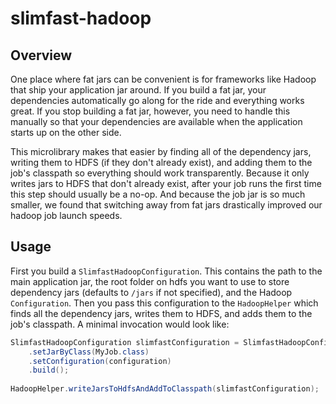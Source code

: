 # slimfast-hadoop

## Overview ##

One place where fat jars can be convenient is for frameworks like Hadoop that ship your application jar around.
If you build a fat jar, your dependencies automatically go along for the ride and everything works great. If
you stop building a fat jar, however, you need to handle this manually so that your dependencies are available
when the application starts up on the other side. 

This microlibrary makes that easier by finding all of the dependency jars, writing them to HDFS (if they don't 
already exist), and adding them to the job's classpath so everything should work transparently. Because it only 
writes jars to HDFS that don't already exist, after your job runs the first time this step should usually be a 
no-op. And because the job jar is so much smaller, we found that switching away from fat jars drastically 
improved our hadoop job launch speeds.

## Usage ##

First you build a `SlimfastHadoopConfiguration`. This contains the path to the main application jar, the root
folder on hdfs you want to use to store dependency jars (defaults to `/jars` if not specified), and the Hadoop 
`Configuration`. Then you pass this configuration to the `HadoopHelper` which finds all the dependency jars, 
writes them to HDFS, and adds them to the job's classpath. A minimal invocation would look like:

```java
SlimfastHadoopConfiguration slimfastConfiguration = SlimfastHadoopConfiguration.newBuilder()
    .setJarByClass(MyJob.class)
    .setConfiguration(configuration)
    .build();
    
HadoopHelper.writeJarsToHdfsAndAddToClasspath(slimfastConfiguration);    
```
